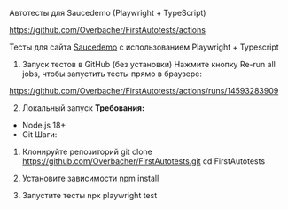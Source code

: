 Автотесты для Saucedemo (Playwright + TypeScript)

https://github.com/Overbacher/FirstAutotests/actions

Тесты для сайта [Saucedemo](https://www.saucedemo.com/) с использованием Playwright + Typescript

1. Запуск тестов в GitHub (без установки)
Нажмите кнопку Re-run all jobs, чтобы запустить тесты прямо в браузере:

https://github.com/Overbacher/FirstAutotests/actions/runs/14593283909


2. Локальный запуск
**Требования:**
- Node.js 18+
- Git
Шаги:
1. Клонируйте репозиторий
git clone https://github.com/Overbacher/FirstAutotests.git
cd FirstAutotests

2. Установите зависимости
npm install

3. Запустите тесты
npx playwright test
